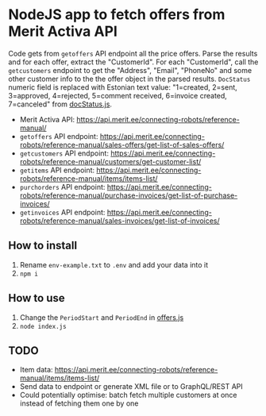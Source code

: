 # NodeJS app to fetch offers from Merit Activa API

Code gets from `getoffers` API endpoint all the price offers. Parse the results and for each offer, extract the "CustomerId". For each "CustomerId", call the `getcustomers` endpoint to get the "Address", "Email", "PhoneNo" and some other customer info to the the offer object in the parsed results. `DocStatus` numeric field is replaced with Estonian text value: "1=created, 2=sent, 3=approved, 4=rejected, 5=comment received, 6=invoice created, 7=canceled" from [docStatus.js](docStatus.js).

* Merit Activa API: https://api.merit.ee/connecting-robots/reference-manual/
* `getoffers` API endpoint: https://api.merit.ee/connecting-robots/reference-manual/sales-offers/get-list-of-sales-offers/
* `getcustomers` API endpoint: https://api.merit.ee/connecting-robots/reference-manual/customers/get-customer-list/
* `getitems` API endpoint: https://api.merit.ee/connecting-robots/reference-manual/items/items-list/
* `purchorders` API endpoint: https://api.merit.ee/connecting-robots/reference-manual/purchase-invoices/get-list-of-purchase-invoices/
* `getinvoices` API endpoint: https://api.merit.ee/connecting-robots/reference-manual/sales-invoices/get-list-of-invoices/

## How to install

1. Rename `env-example.txt` to `.env` and add your data into it
2. `npm i`

## How to use
1. Change the `PeriodStart` and `PeriodEnd` in [offers.js](offers.js)
2. `node index.js`

## TODO

* Item data: https://api.merit.ee/connecting-robots/reference-manual/items/items-list/
* Send data to endpoint or generate XML file or to GraphQL/REST API
* Could potentially optimise: batch fetch multiple customers at once instead of fetching them one by one